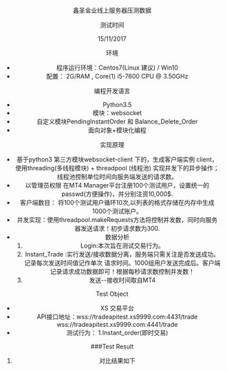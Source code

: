 

<center>鑫圣金业线上服务器压测数据

测试时间

15/11/2017

环境

- 程序运行环境：Centos7(Linux 建议) / Win10 
- 配置： 2G/RAM , Core(1) i5-7600 CPU @ 3.50GHz

编程开发语言

- Python3.5
- 模块：websocket 
- 自定义模块PendingInstantOrder 和 Balance_Delete_Order
- 面向对象+模块化编程

实现原理

- 基于python3 第三方模块websocket-client 下的，生成客户端实例 client， 使用threading(多线程模块) + threadpool (线程池)
  实现并发下的异步操作；线程池控制单位时间向服务端发送的请求数。
- 以管理员权限 在MT4 Manager平台注册100个测试用户，设置统一的passwd(方便操作)，并分别注资10,000$.
- 客户端数目： 将100个测试用户循环10次,以列表的格式存储在内存中生成1000个测试账户。
- 并发实现：使用threadpool.makeRequests方法将控制并发数，同时向服务器发送请求！初步请求数为300.
- 数据分析 
  1. Login:本次旨在测试交易行为。
  2. Instant_Trade :实行发送/接收数据分离，服务端只需关注是否发送成功。记录每次发送时间值记作单次 请求时间。1000组用户发送完成后。客户端记录请求成功数据即可！根据每秒请求数控制并发数！
  3. 发送--接收时间取自MT4

Test Object

- XS 交易平台
- API接口地址：wss://tradeapitest.xs9999.com:4431/trade
                		wss://tradeapitest.xs9999.com:4441/trade
- 测试行为：
  1.Instant_order(即时交易)

###Test Result

1. 对比结果如下
   

      

## 
